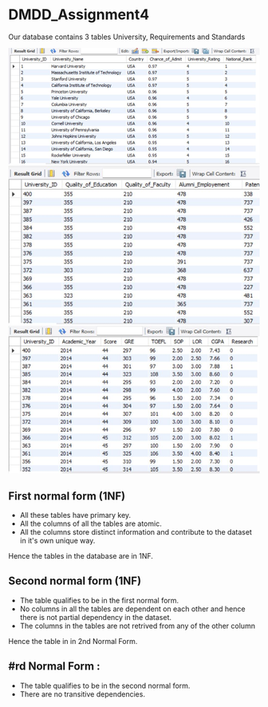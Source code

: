 # DMDD_Assignment4

Our database contains 3 tables University, Requirements and Standards 

![Class Diagram](images/University.jpg)
![Class Diagram](images/Standards.jpg)
![Class Diagram](images/Requirements.jpg)

## First normal form (1NF)
- All these tables have primary key.
- All the columns of all the tables are atomic.
- All the columns store distinct information and contribute to the dataset in it's own unique way.

Hence the tables in the database are in 1NF.

## Second normal form (1NF)
- The table qualifies to be in the first normal form.
- No columns in all the tables are dependent on each other and hence there is not partial dependency in the dataset.
- The columns in the tables are not retrived from any of the other column

Hence the table in in 2nd Normal Form.

## #rd Normal Form :
- The table qualifies to be in the second normal form.
- There are no transitive dependencies.










